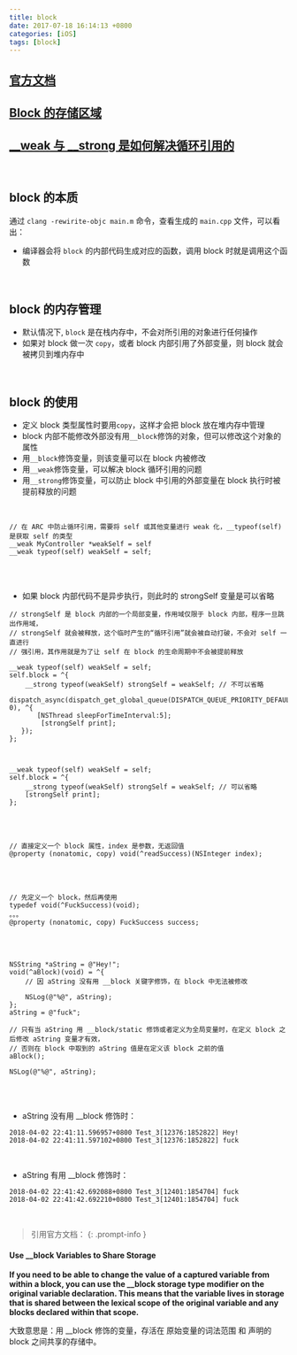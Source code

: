 ```yaml
---
title: block
date: 2017-07-18 16:14:13 +0800
categories: [iOS]
tags: [block]
---
```


## [**官方文档**](https://developer.apple.com/library/content/documentation/Cocoa/Conceptual/Blocks/Articles/00_Introduction.html#//apple_ref/doc/uid/TP40007502-CH1-SW1)
## [**Block 的存储区域**](https://www.jianshu.com/p/a11337dbc8fd)
## [**__weak 与 __strong 是如何解决循环引用的**](https://www.jianshu.com/p/89a63823f61a)

<br>

## block 的本质
通过 `clang -rewirite-objc main.m` 命令，查看生成的 `main.cpp` 文件，可以看出：

* 编译器会将 `block` 的内部代码生成对应的函数，调用 block 时就是调用这个函数

<br>

## block 的内存管理
* 默认情况下, `block` 是在栈内存中，不会对所引用的对象进行任何操作
* 如果对 block 做一次 `copy`，或者 block 内部引用了外部变量，则 block 就会被拷贝到堆内存中  
  
<br>

## block 的使用
* 定义 block 类型属性时要用`copy`，这样才会把 block 放在堆内存中管理
* block 内部不能修改外部没有用`__block`修饰的对象，但可以修改这个对象的属性
* 用`__block`修饰变量，则该变量可以在 block 内被修改
* 用`__weak`修饰变量，可以解决 block 循环引用的问题
* 用`__strong`修饰变量，可以防止 block 中引用的外部变量在 block 执行时被提前释放的问题

<br>

``` objc
// 在 ARC 中防止循环引用，需要将 self 或其他变量进行 weak 化，__typeof(self)是获取 self 的类型
__weak MyController *weakSelf = self 
__weak typeof(self) weakSelf = self;
```
<br>
<br>


* 如果 block 内部代码不是异步执行，则此时的 strongSelf 变量是可以省略

``` objc
// strongSelf 是 block 内部的一个局部变量，作用域仅限于 block 内部，程序一旦跳出作用域，
// strongSelf 就会被释放，这个临时产生的“循环引用”就会被自动打破，不会对 self 一直进行
// 强引用，其作用就是为了让 self 在 block 的生命周期中不会被提前释放

__weak typeof(self) weakSelf = self;  
self.block = ^{  
    __strong typeof(weakSelf) strongSelf = weakSelf; // 不可以省略
    dispatch_async(dispatch_get_global_queue(DISPATCH_QUEUE_PRIORITY_DEFAULT, 0), ^{  
       [NSThread sleepForTimeInterval:5];  
        [strongSelf print]; 
   });  
};



__weak typeof(self) weakSelf = self;  
self.block = ^{  
    __strong typeof(weakSelf) strongSelf = weakSelf; // 可以省略
    [strongSelf print];  
};
```


<br>
<br>

``` objc
// 直接定义一个 block 属性，index 是参数，无返回值
@property (nonatomic, copy) void(^readSuccess)(NSInteger index);
```
<br>
<br>

``` objc
// 先定义一个 block，然后再使用
typedef void(^FuckSuccess)(void);
。。。
@property (nonatomic, copy) FuckSuccess success;
```

<br>
<br>

``` objc
NSString *aString = @"Hey!";
void(^aBlock)(void) = ^{
    // 因 aString 没有用 __block 关键字修饰，在 block 中无法被修改
    
    NSLog(@"%@", aString);
};
aString = @"fuck";
    
// 只有当 aString 用 __block/static 修饰或者定义为全局变量时，在定义 block 之后修改 aString 变量才有效，
// 否则在 block 中取到的 aString 值是在定义该 block 之前的值
aBlock();
    
NSLog(@"%@", aString);
```


<br>
<br>

* aString 没有用 __block 修饰时：

``` objc
2018-04-02 22:41:11.596957+0800 Test_3[12376:1852822] Hey!
2018-04-02 22:41:11.597102+0800 Test_3[12376:1852822] fuck
```

<br>

* aString 有用 __block 修饰时：

``` objc
2018-04-02 22:41:42.692088+0800 Test_3[12401:1854704] fuck
2018-04-02 22:41:42.692210+0800 Test_3[12401:1854704] fuck
```

<br>

> 引用官方文档：
{: .prompt-info }

#### Use __block Variables to Share Storage

**If you need to be able to change the value of a captured variable from within a block, you can use the __block storage type modifier on the original variable declaration. This means that the variable lives in storage that is shared between the lexical scope of the original variable and any blocks declared within that scope.**

大致意思是：用 __block 修饰的变量，存活在 原始变量的词法范围 和 声明的 block 之间共享的存储中。
